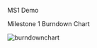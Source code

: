 MS1 Demo


Milestone 1 Burndown Chart

![burndownchart](https://user-images.githubusercontent.com/98721893/219993640-29a9d8b2-0a6e-4c3f-9891-4a370fb42d50.jpg)

